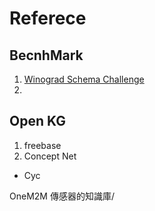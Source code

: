 # Referece
## BecnhMark
1. [Winograd Schema Challenge](http://commonsensereasoning.org/winograd.html)
2.
## Open KG
1. freebase
2. Concept Net
- Cyc

OneM2M
傳感器的知識庫/ 

<!--stackedit_data:
eyJoaXN0b3J5IjpbMTg5NzY0MTE5OF19
-->